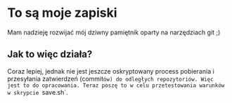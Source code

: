# To są moje zapiski

Mam nadzieję rozwijać mój dziwny pamiętnik oparty na narzędziach git ;)

## Jak to więc działa?

Coraz lepiej, jednak nie jest jeszcze oskryptowany process pobierania i przesyłania zatwierdzeń (commit`ów) do odległych repozytoriów. Więc jest to do opracowania. Teraz poszę to w celu przetestowania warunków w skrypcie `save.sh`.